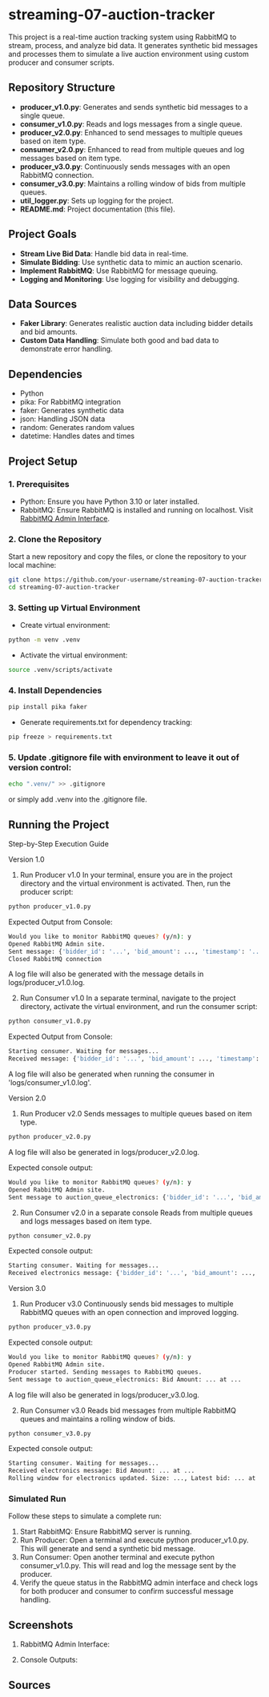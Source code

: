 # streaming-07-auction-tracker

This project is a real-time auction tracking system using RabbitMQ to stream, process, and analyze bid data. It generates synthetic bid messages and processes them to simulate a live auction environment using custom producer and consumer scripts.

## Repository Structure

- **producer_v1.0.py**: Generates and sends synthetic bid messages to a single queue.
- **consumer_v1.0.py**: Reads and logs messages from a single queue.
- **producer_v2.0.py**: Enhanced to send messages to multiple queues based on item type.
- **consumer_v2.0.py**: Enhanced to read from multiple queues and log messages based on item type.
- **producer_v3.0.py**: Continuously sends messages with an open RabbitMQ connection.
- **consumer_v3.0.py**: Maintains a rolling window of bids from multiple queues.
- **util_logger.py**: Sets up logging for the project.
- **README.md**: Project documentation (this file).

## Project Goals

- **Stream Live Bid Data**: Handle bid data in real-time.
- **Simulate Bidding**: Use synthetic data to mimic an auction scenario.
- **Implement RabbitMQ**: Use RabbitMQ for message queuing.
- **Logging and Monitoring**: Use logging for visibility and debugging.

## Data Sources

- **Faker Library**: Generates realistic auction data including bidder details and bid amounts.
- **Custom Data Handling**: Simulate both good and bad data to demonstrate error handling.

## Dependencies

- Python
- pika: For RabbitMQ integration
- faker: Generates synthetic data
- json: Handling JSON data
- random: Generates random values
- datetime: Handles dates and times

## Project Setup

### 1. Prerequisites

- Python: Ensure you have Python 3.10 or later installed.
- RabbitMQ: Ensure RabbitMQ is installed and running on localhost. Visit [RabbitMQ Admin Interface](http://localhost:15672).

### 2. Clone the Repository

Start a new repository and copy the files, or clone the repository to your local machine:
```bash
git clone https://github.com/your-username/streaming-07-auction-tracker.git
cd streaming-07-auction-tracker
```
### 3. Setting up Virtual Environment
- Create virtual environment: 
```bash
python -m venv .venv
```
- Activate the virtual environment:
```bash
source .venv/scripts/activate
```
### 4. Install Dependencies

```bash
pip install pika faker
```
- Generate requirements.txt for dependency tracking:
```bash
pip freeze > requirements.txt
```

### 5.  Update .gitignore file with environment to leave it out of version control:
```bash
echo ".venv/" >> .gitignore
```
or simply add .venv into the .gitignore file. 

## Running the Project
Step-by-Step Execution Guide

Version 1.0

1. Run Producer v1.0
In your terminal, ensure you are in the project directory and the virtual environment is activated. Then, run the producer script:

```bash
python producer_v1.0.py
```

Expected Output from Console:

```bash
Would you like to monitor RabbitMQ queues? (y/n): y
Opened RabbitMQ Admin site.
Sent message: {'bidder_id': '...', 'bid_amount': ..., 'timestamp': '...', 'item': '...', 'bidder_name': '...', 'bidder_email': '...'}
Closed RabbitMQ connection
```
A log file will also be generated with the message details in logs/producer_v1.0.log.

2. Run Consumer v1.0
In a separate terminal, navigate to the project directory, activate the virtual environment, and run the consumer script:

```bash
python consumer_v1.0.py
```

Expected Output from Console:

```bash
Starting consumer. Waiting for messages...
Received message: {'bidder_id': '...', 'bid_amount': ..., 'timestamp': '...', 'item': '...', 'bidder_name': '...', 'bidder_email': '...'}
```
A log file will also be generated when running the consumer in 'logs/consumer_v1.0.log'.

Version 2.0

1. Run Producer v2.0
Sends messages to multiple queues based on item type.

```bash
python producer_v2.0.py
```
A log file will also be generated in logs/producer_v2.0.log.

Expected console output:
```bash
Would you like to monitor RabbitMQ queues? (y/n): y
Opened RabbitMQ Admin site.
Sent message to auction_queue_electronics: {'bidder_id': '...', 'bid_amount': ..., 'timestamp': '...', 'item': 'electronics', 'bidder_name': '...', 'bidder_email': '...'}
```

2. Run Consumer v2.0 in a separate console
Reads from multiple queues and logs messages based on item type.

```bash
python consumer_v2.0.py
```

Expected console output:

```bash
Starting consumer. Waiting for messages...
Received electronics message: {'bidder_id': '...', 'bid_amount': ..., 'timestamp': '...', 'item': 'electronics', 'bidder_name': '...', 'bidder_email': '...'}
```

Version 3.0

1. Run Producer v3.0
Continuously sends bid messages to multiple RabbitMQ queues with an open connection and improved logging.

```bash
python producer_v3.0.py
```

Expected console output:

```bash
Would you like to monitor RabbitMQ queues? (y/n): y
Opened RabbitMQ Admin site.
Producer started. Sending messages to RabbitMQ queues.
Sent message to auction_queue_electronics: Bid Amount: ... at ...
```

A log file will also be generated in logs/producer_v3.0.log.

2. Run Consumer v3.0
Reads bid messages from multiple RabbitMQ queues and maintains a rolling window of bids.

```bash
python consumer_v3.0.py
```

Expected console output:

```bash
Starting consumer. Waiting for messages...
Received electronics message: Bid Amount: ... at ...
Rolling window for electronics updated. Size: ..., Latest bid: ... at ...
```
### Simulated Run

Follow these steps to simulate a complete run:

1. Start RabbitMQ: Ensure RabbitMQ server is running.
2. Run Producer: Open a terminal and execute python producer_v1.0.py. This will generate and send a synthetic bid message.
3. Run Consumer: Open another terminal and execute python consumer_v1.0.py. This will read and log the message sent by the producer.
4. Verify the queue status in the RabbitMQ admin interface and check logs for both producer and consumer to confirm successful message handling.

## Screenshots

1. RabbitMQ Admin Interface: 

2. Console Outputs:

## Sources 
